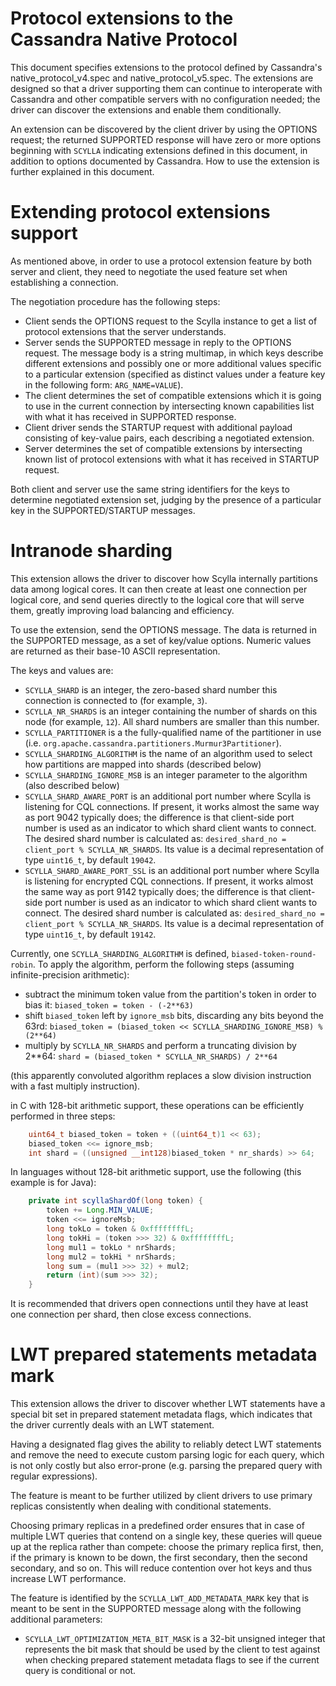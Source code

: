 Protocol extensions to the Cassandra Native Protocol
====================================================

This document specifies extensions to the protocol defined
by Cassandra's native_protocol_v4.spec and native_protocol_v5.spec.
The extensions are designed so that a driver supporting them can
continue to interoperate with Cassandra and other compatible servers
with no configuration needed; the driver can discover the extensions
and enable them conditionally.

An extension can be discovered by the client driver by using the OPTIONS
request; the returned SUPPORTED response will have zero or more options
beginning with `SCYLLA` indicating extensions defined in this document, in
addition to options documented by Cassandra. How to use the extension
is further explained in this document.

# Extending protocol extensions support

As mentioned above, in order to use a protocol extension feature by both
server and client, they need to negotiate the used feature set when establishing
a connection.

The negotiation procedure has the following steps:
  - Client sends the OPTIONS request to the Scylla instance to get a list of
    protocol extensions that the server understands.
  - Server sends the SUPPORTED message in reply to the OPTIONS request. The
    message body is a string multimap, in which keys describe different
    extensions and possibly one or more additional values specific to a
    particular extension (specified as distinct values under a feature key in
    the following form: `ARG_NAME=VALUE`).
  - The client determines the set of compatible extensions which it is going
    to use in the current connection by intersecting known capabilities list
    with what it has received in SUPPORTED response.
  - Client driver sends the STARTUP request with additional payload consisting
    of key-value pairs, each describing a negotiated extension.
  - Server determines the set of compatible extensions by intersecting known
    list of protocol extensions with what it has received in STARTUP request.

Both client and server use the same string identifiers for the keys to determine
negotiated extension set, judging by the presence of a particular key in the
SUPPORTED/STARTUP messages.

# Intranode sharding

This extension allows the driver to discover how Scylla internally
partitions data among logical cores. It can then create at least
one connection per logical core, and send queries directly to the
logical core that will serve them, greatly improving load balancing
and efficiency.

To use the extension, send the OPTIONS message. The data is returned
in the SUPPORTED message, as a set of key/value options. Numeric values
are returned as their base-10 ASCII representation.

The keys and values are:
  - `SCYLLA_SHARD` is an integer, the zero-based shard number this connection
    is connected to (for example, `3`).
  - `SCYLLA_NR_SHARDS` is an integer containing the number of shards on this
    node (for example, `12`). All shard numbers are smaller than this number.
  - `SCYLLA_PARTITIONER` is a the fully-qualified name of the partitioner in use (i.e.
    `org.apache.cassandra.partitioners.Murmur3Partitioner`).
  - `SCYLLA_SHARDING_ALGORITHM` is the name of an algorithm used to select how
    partitions are mapped into shards (described below)
  - `SCYLLA_SHARDING_IGNORE_MSB` is an integer parameter to the algorithm (also
    described below)
  - `SCYLLA_SHARD_AWARE_PORT` is an additional port number where Scylla is listening
    for CQL connections. If present, it works almost the same way as port 9042 typically
    does; the difference is that client-side port number is used as an indicator to which
    shard client wants to connect. The desired shard number is calculated as:
    `desired_shard_no = client_port % SCYLLA_NR_SHARDS`. Its value is a decimal
    representation of type `uint16_t`, by default `19042`.
  - `SCYLLA_SHARD_AWARE_PORT_SSL` is an additional port number where Scylla is
    listening for encrypted CQL connections. If present, it works almost the same way
    as port 9142 typically does; the difference is that client-side port number is used
    as an indicator to which shard client wants to connect. The desired shard number
    is calculated as: `desired_shard_no = client_port % SCYLLA_NR_SHARDS`.
    Its value is a decimal representation of type `uint16_t`, by default `19142`.

Currently, one `SCYLLA_SHARDING_ALGORITHM` is defined,
`biased-token-round-robin`. To apply the algorithm,
perform the following steps (assuming infinite-precision arithmetic):

  - subtract the minimum token value from the partition's token
    in order to bias it: `biased_token = token - (-2**63)`
  - shift `biased_token` left by `ignore_msb` bits, discarding any
    bits beyond the 63rd:
      `biased_token = (biased_token << SCYLLA_SHARDING_IGNORE_MSB) % (2**64)`
  - multiply by `SCYLLA_NR_SHARDS` and perform a truncating division by 2**64:
    `shard = (biased_token * SCYLLA_NR_SHARDS) / 2**64`

(this apparently convoluted algorithm replaces a slow division instruction with
a fast multiply instruction).

in C with 128-bit arithmetic support, these operations can be efficiently
performed in three steps:

```c++
    uint64_t biased_token = token + ((uint64_t)1 << 63);
    biased_token <<= ignore_msb;
    int shard = ((unsigned __int128)biased_token * nr_shards) >> 64;
```

In languages without 128-bit arithmetic support, use the following (this example
is for Java):

```Java
    private int scyllaShardOf(long token) {
        token += Long.MIN_VALUE;
        token <<= ignoreMsb;
        long tokLo = token & 0xffffffffL;
        long tokHi = (token >>> 32) & 0xffffffffL;
        long mul1 = tokLo * nrShards;
        long mul2 = tokHi * nrShards;
        long sum = (mul1 >>> 32) + mul2;
        return (int)(sum >>> 32);
    }
```

It is recommended that drivers open connections until they have at
least one connection per shard, then close excess connections.

# LWT prepared statements metadata mark

This extension allows the driver to discover whether LWT statements have a
special bit set in prepared statement metadata flags, which indicates that
the driver currently deals with an LWT statement.

Having a designated flag gives the ability to reliably detect LWT statements
and remove the need to execute custom parsing logic for each query, which is not
only costly but also error-prone (e.g. parsing the prepared query with regular
expressions).

The feature is meant to be further utilized by client drivers to use primary
replicas consistently when dealing with conditional statements.

Choosing primary replicas in a predefined order ensures that in case of multiple
LWT queries that contend on a single key, these queries will queue up at the
replica rather than compete: choose the primary replica first, then, if the
primary is known to be down, the first secondary, then the second secondary, and
so on.
This will reduce contention over hot keys and thus increase LWT performance.

The feature is identified by the `SCYLLA_LWT_ADD_METADATA_MARK` key that is
meant to be sent in the SUPPORTED message along with the following additional
parameters:
  - `SCYLLA_LWT_OPTIMIZATION_META_BIT_MASK` is a 32-bit unsigned integer that represents
    the bit mask that should be used by the client to test against when checking
    prepared statement metadata flags to see if the current query is conditional
    or not.
